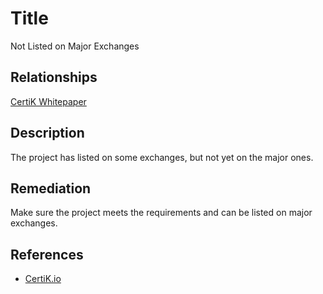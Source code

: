 # Title 
Not Listed on Major Exchanges

## Relationships 
[CertiK Whitepaper](https://certik.foundation/whitepaper)

## Description 
The project has listed on some exchanges, but not yet on the major ones.

## Remediation
Make sure the project meets the requirements and can be listed on major exchanges.

## References 
* [CertiK.io](https://certik.io)
